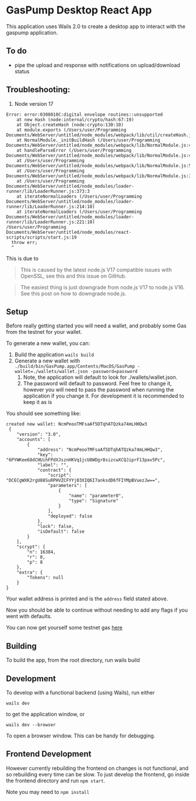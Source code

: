 # GasPump Desktop React App

This application uses Wails 2.0 to create a desktop app to interact with the gaspump application.

## To do

* pipe the upload and response with notifications on upload/download status

## Troubleshooting:

1. Node version 17

```shell
Error: error:0308010C:digital envelope routines::unsupported
    at new Hash (node:internal/crypto/hash:67:19)
    at Object.createHash (node:crypto:130:10)
    at module.exports (/Users/user/Programming Documents/WebServer/untitled/node_modules/webpack/lib/util/createHash.js:135:53)
    at NormalModule._initBuildHash (/Users/user/Programming Documents/WebServer/untitled/node_modules/webpack/lib/NormalModule.js:417:16)
    at handleParseError (/Users/user/Programming Documents/WebServer/untitled/node_modules/webpack/lib/NormalModule.js:471:10)
    at /Users/user/Programming Documents/WebServer/untitled/node_modules/webpack/lib/NormalModule.js:503:5
    at /Users/user/Programming Documents/WebServer/untitled/node_modules/webpack/lib/NormalModule.js:358:12
    at /Users/user/Programming Documents/WebServer/untitled/node_modules/loader-runner/lib/LoaderRunner.js:373:3
    at iterateNormalLoaders (/Users/user/Programming Documents/WebServer/untitled/node_modules/loader-runner/lib/LoaderRunner.js:214:10)
    at iterateNormalLoaders (/Users/user/Programming Documents/WebServer/untitled/node_modules/loader-runner/lib/LoaderRunner.js:221:10)
/Users/user/Programming Documents/WebServer/untitled/node_modules/react-scripts/scripts/start.js:19
  throw err;
  ^
```

This is due to
> This is caused by the latest node.js V17 compatible issues with OpenSSL, see this and this issue on GitHub.

> The easiest thing is just downgrade from node.js V17 to node.js V16. See this post on how to downgrade node.js.
## Setup

Before really getting started you will need a wallet, and probably some Gas from the testnet for your wallet.

To generate a new wallet, you can:

1. Build the application `wails build`
2. Generate a new wallet with `./build/bin/GasPump.app/Contents/MacOS/GasPump -wallet=./wallets/wallet.json -password=password`
   1. Note, the application will default to look for ./wallets/wallet.json.
   2. The password will default to password. Feel free to change it, however you will need to pass the password when running the application if you change it. For development it is recommended to keep it as is

You should see something like:
```shell
created new wallet: NcmPeooTMFsaAf5DTqhATQzka74mLHHQw3
 {
    "version": "3.0",
    "accounts": [
        {
            "address": "NcmPeooTMFsaAf5DTqhATQzka74mLHHQw3",
            "key": "6PYWKee68dCHUihFPdXJsznHKVq1jcU8WDgr8sizcwXCQJiprF13pav5Pc",
            "label": "",
            "contract": {
                "script": "DCECgWXK2rgU88SuRPHVZCFYYj03XIQ6I7anksdD6fFIYMpBVuezJw==",
                "parameters": [
                    {
                        "name": "parameter0",
                        "type": "Signature"
                    }
                ],
                "deployed": false
            },
            "lock": false,
            "isDefault": false
        }
    ],
    "scrypt": {
        "n": 16384,
        "r": 8,
        "p": 8
    },
    "extra": {
        "Tokens": null
    }
}
```
Your wallet address is printed and is the `address` field stated above.

Now you should be able to continue without needing to add any flags if you went with defaults.

You can now get yourself some testnet gas [here](https://neowish.ngd.network/#/) 

## Building

To build the app, from the root directory, run wails build

## Development

To develop with a functional backend (using Wails), run either 

```shell
wails dev
```

to get the application window, or

```shell
wails dev --browser
```
To open a browser window. This can be handy for debugging.

## Frontend Development

However currently rebuilding the frontend on changes is not functional, and so rebuilding every time can be slow. To just develop the frontend, go inside the frontend directory and run `npm start`.

Note you may need to `npm install`
